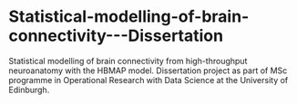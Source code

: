 # Statistical-modelling-of-brain-connectivity---Dissertation
Statistical modelling of brain connectivity from high-throughput neuroanatomy with the HBMAP model. Dissertation project as part of MSc programme in Operational Research with Data Science at the University of Edinburgh.
